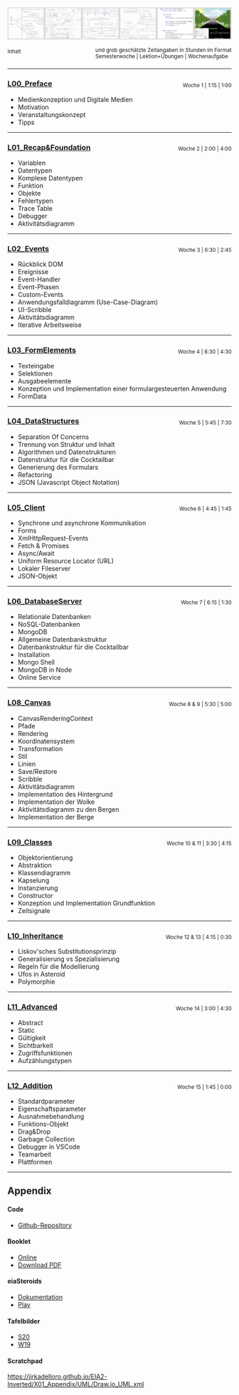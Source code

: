 <img src="X01_Appendix/Img/Banner.png">

<small>Inhalt </small><small style="float: right;">und grob geschätzte Zeitangaben in Stunden im Format<br/> Semesterwoche | Lektion+Übungen | Wochenaufgabe</small>  
&nbsp;
<hr/>

### [L00_Preface](L00_Preface) 
<small style="float: right; position: relative; top: -30px; height: 0px">Woche 1 | 1:15 | 1:00</small>
- Medienkonzeption und Digitale Medien
- Motivation
- Veranstaltungskonzept
- Tipps
<hr/>

### [L01_Recap&Foundation](L01_Recap&Foundation) 
<small style="float: right; position: relative; top: -30px; height: 0px">Woche 2 | 2:00 | 4:00</small>  

<!--#### [Teil 1: Grundlagen](L01_Recap&Foundation#l011-grundlagen)-->
- Variablen
- Datentypen
- Komplexe Datentypen
- Funktion
- Objekte
- Fehlertypen  <!-- #### [Teil 2: Ablauf und Aktivität](L01_Recap&Foundation#l012-ablauf-und-aktivität) -->
- Trace Table
- Debugger
- Aktivitätsdiagramm  
<hr/>

### [L02_Events](L02_Events) 
<small style="float: right; position: relative; top: -30px; height: 0px">Woche 3 | 6:30 | 2:45</small>  

<!-- #### [Teil 1: Grundlagen](L02_Events#l021-grundlagen) -->
- Rückblick DOM
- Ereignisse
- Event-Handler
- Event-Phasen  
- Custom-Events <!-- #### [Teil 2: Ereignisgesteuerte Anwendung](L02_Events#l021-ereignisgesteuerte-anwendung) -->
- Anwendungsfalldiagramm (Use-Case-Diagram)
- UI-Scribble 
- Aktivitätsdiagramm
- Iterative Arbeitsweise   
<hr/>

### [L03_FormElements](L03_FormElements) 
<small style="float: right; position: relative; top: -30px; height: 0px">Woche 4 | 6:30 | 4:30</small>
- Texteingabe
- Selektionen
- Ausgabeelemente
- Konzeption und Implementation einer formulargesteuerten Anwendung  
- FormData
<hr/>

### [L04_DataStructures](L04_DataStructures)
<small style="float: right; position: relative; top: -30px; height: 0px">Woche 5 | 5:45 | 7:30</small>
- Separation Of Concerns
- Trennung von Struktur und Inhalt
- Algorithmen und Datenstrukturen
- Datenstruktur für die Cocktailbar
- Generierung des Formulars
- Refactoring
- JSON (Javascript Object Notation)

<hr/>

### [L05_Client](L05_Client)
<small style="float: right; position: relative; top: -30px; height: 0px">Woche 6 | 4:45 | 1:45</small>
- Synchrone und asynchrone Kommunikation
- Forms
- XmlHttpRequest-Events
- Fetch & Promises
- Async/Await
- Uniform Resource Locator (URL)
- Lokaler Fileserver
- JSON-Objekt

<hr/>

### [L06_DatabaseServer](L06_DatabaseServer)
<small style="float: right; position: relative; top: -30px; height: 0px">Woche 7 | 6:15 | 1:30</small>
- Relationale Datenbanken
- NoSQL-Datenbanken
- MongoDB
- Allgemeine Datenbankstruktur
- Datenbankstruktur für die Cocktailbar
- Installation
- Mongo Shell
- MongoDB in Node
- Online Service

<hr/>

### [L08_Canvas](L08_Canvas) 
<small style="float: right; position: relative; top: -30px; height: 0px">Woche 8 & 9 | 5:30 | 5:00</small>  

<!-- #### [Teil 1: Grundlagen](L08_Canvas#l081-grundlagen) -->
- CanvasRenderingContext
- Pfade
- Rendering
- Koordinatensystem
- Transformation
- Stil
- Linien
- Save/Restore  <!-- #### [Teil 2: Landschaftsbild](L08_Canvas#l082-landschaftsbild) -->
- Scribble
- Aktivitätsdiagramm
- Implementation des Hintergrund
- Implementation der Wolke
- Aktivitätsdiagramm zu den Bergen
- Implementation der Berge
<hr/>

### [L09_Classes](L09_Classes) 
<small style="float: right; position: relative; top: -30px; height: 0px">Woche 10 & 11 | 3:30 | 4:15</small>  

<!-- #### [Teil 1: Grundlagen](L09_Classes#l091-grundlagen) -->
- Objektorientierung
- Abstraktion
- Klassendiagramm
- Kapselung
- Instanzierung
- Constructor <!-- #### [Teil 2: Asteroids (eiaSteroids)](L09_Classes#l092-asteroids) -->
- Konzeption und Implementation Grundfunktion
- Zeitsignale  

<hr/>

### [L10_Inheritance](L10_Inheritance) 
<small style="float: right; position: relative; top: -30px; height: 0px">Woche 12 & 13 | 4:15 | 0:30</small>  

<!-- #### [Teil 1: Vererbung](L10_Inheritance#l101-vererbung) -->
- Liskov'sches Substitutionsprinzip
- Generalisierung vs Spezialisierung
- Regeln für die Modellierung  
- Ufos in Asteroid <!-- #### [Teil 2: Ufos](L10_Inheritance#l102-ufos) -->
- Polymorphie

<hr/>

### [L11_Advanced](L11_Advanced) 
<small style="float: right; position: relative; top: -30px; height: 0px">Woche 14 | 3:00 | 4:30</small>  

<!-- #### [Teil 1: Modifikatoren & Accessoren](L11_Advanced#l111-modifikatoren--accessoren) -->
- Abstract
- Static
- Gültigkeit
- Sichtbarkeit
- Zugriffsfunktionen  <!-- #### [Teil 2: Asteroids reloaded](L11_Advanced#l112-asteroids-reloaded) -->
- Aufzählungstypen

<hr/>

### [L12_Addition](L12_Addition) 
<small style="float: right; position: relative; top: -30px; height: 0px">Woche 15 | 1:45 | 0:00</small>
- Standardparameter
- Eigenschaftsparameter
- Ausnahmebehandlung
- Funktions-Objekt
- Drag&Drop
- Garbage Collection
- Debugger in VSCode
- Teamarbeit
- Plattformen

<hr/>  

## Appendix
#### Code
- [Github-Repository](https://github.com/JirkaDellOro/EIA2-Inverted/tree/master/X00_Code)  

#### Booklet
- [Online](X01_Appendix)
- [Download PDF](https://jirkadelloro.github.io/EIA2-Inverted/X01_Appendix/EIA2-Inverted_Booklet.pdf)  

#### eiaSteroids
- [Dokumentation](X01_Appendix/eiaSteroids)
- [Play](https://jirkadelloro.github.io/EIA2-Inverted/X01_Appendix/eiaSteroids/eiaSteroids.html)

#### Tafelbilder
- [S20](https://github.com/JirkaDellOro/EIA2-Inverted/tree/master/X02_Notes/S20)
- [W19](https://github.com/JirkaDellOro/EIA2-Inverted/tree/master/X02_Notes/W19) 

#### Scratchpad
https://jirkadelloro.github.io/EIA2-Inverted/X01_Appendix/UML/Draw.io_UML.xml
